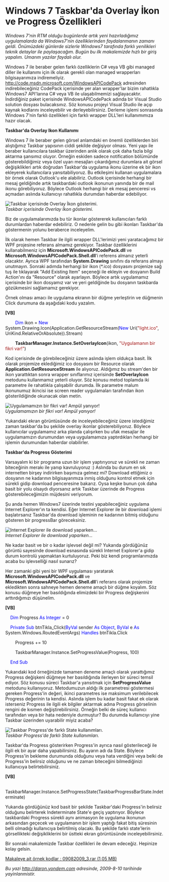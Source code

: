 # Windows 7 Taskbar'da Overlay İkon ve Progress Özellikleri 

*Windows 7'nin RTM olduğu bugünlerde artık yeni hazırladığımız
uygulamalarda da Windows7'nin özelliklerinden faydalanmanın zamanı
geldi. Önümüzdeki günlerde sizlerle Windows7 tarafında farklı
yenilikleri teknik detaylar ile paylaşacağım. Bugün bu ilk makalemizde
hızlı bir giriş yapalım. Umarım yazılar faydalı olur.*

Windows 7 ile beraber gelen farklı özelliklerin C\# veya VB gibi managed
diller ile kullanımı için ilk olarak gerekli olan managed wrapperları
bilgisayarımıza indiremeliyiz.
<http://code.msdn.microsoft.com/WindowsAPICodePack> adresinden
indirebileceğiniz CodePack içerisinde yer alan wrapper'lar bizim
rahatlıkla Windows7 API'larına C\# veya VB ile ulaşabilmemizi
sağlayacaktır. İndirdiğiniz paket içerisinde WindowsAPICodePack adında
bir Visual Studio solution dosyası bulacaksınız. Söz konusu projeyi
Visual Studio ile açıp kaynak kodlarını inceleyebilir ve
derleyebilirsiniz. Derleme işlemi sonrasında Windows 7'nin farklı
özellikleri için farklı wrapper DLL'leri kullanımımıza hazır olacak.

**Taskbar'da Overlay Ikon Kullanımı**

Windows 7 ile beraber gelen görsel anlamdaki en önemli özelliklerden
biri alıştığımız Taskbar yapısının ciddi şekilde değişiyor olması. Yeni
yapı ile beraber kullanıcılara taskbar üzerinden anlık olarak çok daha
fazla bilgi aktarma şansımız oluyor. Örneğin eskiden sadece notification
bölümünde gösterebildiğimiz veya özel uyarı mesajları çıkardığımız
durumlara ait görsel değişiklikleri artık doğrudan Taskbar'da uygulama
ikonu üzerine ek bir ikon ekleyerek kullanıcılara yansıtabiliyoruz. Bu
etkileşimi kullanan uygulamalara bir örnek olarak Outlook'u ele
alabiliriz. Outlook içerisinde herhangi bir mesaj geldiğinde artık
taskbardaki outlook ikonunun yanında bir de mail ikonu görebiliyoruz.
Böylece Outlook herhangi bir ek mesaj penceresi vs açmadan aslında
kullanıcıyı rahatlıkla durumdan haberdar edebiliyor.

![Taskbar içerisinde Overlay İkon
gösterimi.](media/Windows_7_Taskbar_da_Overlay_Ikon_ve_Progress_Ozellikleri/09082009_1.jpg)\
*Taskbar içerisinde Overlay İkon gösterimi.*

Biz de uygulamalarımızda bu tür ikonlar göstererek kullanıcıları farklı
durumlardan haberdar edebiliriz. O nedenle gelin bu gibi ikonları
Taskbar'da göstermenin yolunu beraberce inceleyelim.

İlk olarak hemen Taskbar ile ilgili wrapper DLL'lerimizi yeni
yaratacağımız bir WPF projesine referans almamız gerekiyor. Taskbar
özelliklerini kullanabilmeniz için **Microsoft.WindowsAPICodePack.dll**
ve **Microsoft.WindowsAPICodePack.Shell.dll**'i referens almanız yeterli
olacaktır. Ayrıca WPF tarafından **System.Drawing** sınıfını da referans
almayı unutmayın. Sonraki adımda herhangi bir ikon (\*.ico) dosyasını
projenize sağ tuş ile tıklayarak "Add Existing Item" seçeneği ile
ekleyin ve dosyanın Build Action'ını da "Resource" olarak ayarlayın.
Böylece artık uygulamamız içerisinde bir ikon dosyamız var ve yeri
geldiğinde bu dosyanın taskbarda gözükmesini sağlamamız gerekiyor.

Örnek olması amacı ile uygulama ekranın bir düğme yerleştirin ve
düğmenin Click durumuna da aşağıdaki kodu yazalım.

**[VB]**

        <span style="color: blue;">Dim</span> ikon = <span
style="color: blue;">New</span>
System.Drawing.Icon(Application.GetResourceStream(<span
style="color: blue;">New</span> Uri(<span
style="color: #a31515;">"light.ico"</span>,
UriKind.RelativeOrAbsolute)).Stream)

        **TaskbarManager.Instance.SetOverlayIcon**(ikon, <span
style="color: #a31515;">"Uygulamanın bir fikri var!"</span>)

Kod içerisinde de görebileceğiniz üzere aslında işlem oldukça basit. İlk
olarak projemize eklediğimiz ico dosyasını bir Resource olarak
**Application.GetResourceStream** ile alıyoruz. Aldığımız bu stream'den
bir ikon yarattıktan sonra wrapper sınıflarımız içerisinde
**SetOverlayIcon** metodunu kullanmamız yeterli oluyor. Söz konusu metod
toplamda iki parametre ile rahatlıkla çalışabilir durumda. İlk parametre
malum ikonunumuz ikincisi ise screen reader uygulamaları tarafından ikon
gösterildiğinde okunacak olan metin.

![Uygulamamızın bir fikri var! Ampül
yanıyor!](media/Windows_7_Taskbar_da_Overlay_Ikon_ve_Progress_Ozellikleri/09082009_2.jpg)\
*Uygulamamızın bir fikri var! Ampül yanıyor!*

Yukarıdaki ekran görüntüsünde de inceleyebileceğiniz üzere istediğimiz
zaman taskbar'da bu şekilde overlay ikonlar gösterebiliyoruz. Böylece
kullanıcılar uygulamamız arka planda çalışırken bu ufak mesajlar ile
uygulamamızın durumundan veya uygulamamıza yaptırdıkları herhangi bir
işlemin durumundan haberdar olabilirler.

**Taskbar'da Progress Gösterimi**

Varsayalım ki bir programa uzun bir işlem yaptırıyoruz ve sürekli ne
zaman biteceğinin merakı ile yanıp kavruluyoruz :) Aslında bu durum en
sık internetten birşey indirirken başımıza gelmez mi? Download ettiğimiz
o dosyanın ne kadarının bilgisayarımıza inmiş olduğunu kontrol etmek
için sürekli gidip download penceresine bakarız. Oysa keşke bunun çok
daha basit bir yolu olsaydı diyorsanız artık Taskbar üzerinde de
Progress gösterebileceğimizin müjdesini veriyorum.

Şu anda hemen Windows7 üzerinde testini yapabileceğiniz uygulama
Internet Explorer'ın ta kendisi. Eğer Internet Explorer ile bir download
işlemi başlatırsanız Taskbar'da download işleminin ne kadarının bitmiş
olduğunu gösteren bir progressBar göreceksiniz.

![Internet Explorer ile download
yaparken...](media/Windows_7_Taskbar_da_Overlay_Ikon_ve_Progress_Ozellikleri/09082009_3.jpg)\
*Internet Explorer ile download yaparken...*

Ne kadar basit ve bir o kadar işlevsel değil mi? Yukarıda gördüğünüz
görüntü sayesinde download esnasında sürekli Internet Explorer'a gidip
durum kontrolü yapmaktan kurtuluyoruz. Peki biz kendi programlarımızda
acaba bu işlevselliği nasıl sunarız?

Her zamanki gibi yeni bir WPF uygulaması yaratarak
**Microsoft.WindowsAPICodePack.dll** ve
**Microsoft.WindowsAPICodePack.Shell.dll**'i referans olarak projemize
ekledikten sonra sahneye hemen deneme amaçlı bir düğme koyalım. Söz
konusu düğmeye her basıldığında elimizdeki bir Progress değişkenini
arttırdığımızı düşünelim.

**[VB]**

    <span style="color: blue;">Dim</span> Progress <span
style="color: blue;">As</span> <span style="color: blue;">Integer</span>
= 0

    <span style="color: blue;">Private</span> <span
style="color: blue;">Sub</span> btnTikla\_Click(<span
style="color: blue;">ByVal</span> sender <span
style="color: blue;">As</span> <span style="color: blue;">Object</span>,
<span style="color: blue;">ByVal</span> e <span
style="color: blue;">As</span> System.Windows.RoutedEventArgs) <span
style="color: blue;">Handles</span> btnTikla.Click

        Progress += 10

        TaskbarManager.Instance.SetProgressValue(Progress, 100)

    <span style="color: blue;">End</span> <span
style="color: blue;">Sub</span>

Yukarıdaki kod örneğinizde tamamen deneme amaçlı olarak yarattığımız
Progress değişkeni düğmeye her basıldığında ilerleyen bir süreci temsil
ediyor. Söz konusu süreci Taskbar'a yansıtmak için **SetProgressValue**
metodunu kullanıyoruz. Metodumuzun aldığı ilk parametresi göstermesi
gereken Progress'in değeri, ikinci parametres ise maksimum verilebilecek
Progress değerinin ta kendisi. Aslında işlem bu kadar basit fakat ek
olarak isterseniz Progress ile ilgili ek bilgiler aktarmak adına
Progress görselinin rengini de kısmen değiştirebilirsiniz. Örneğin belki
de süreç kullanıcı tarafından veya bir hata nedeniyle durmuştur? Bu
durumda kullanıcıyı yine Taskbar üzerinden uyarabilir miyiz acaba?

![Taskbar Progress'de farklı State
kullanımları.](media/Windows_7_Taskbar_da_Overlay_Ikon_ve_Progress_Ozellikleri/09082009_4.jpg)\
*Taskbar Progress'de farklı State kullanımları.*

Taskbar'da Progress gösterirken Progress'in ayrıca nasıl gösterileceği
ile ilgili ek bir ayar daha yapabilirsiniz. Bu ayarın adı da State.
Böylece Progress'in bekleme durumunda olduğunu veya hata verdiğini veya
belki de Progress'in belirsiz olduğunu ve ne zaman biteceğini
bilmediğinizi kullanıcıya belirtebilirsiniz.

**[VB]**

           
TaskbarManager.Instance.SetProgressState(TaskbarProgressBarState.Indeterminate)

Yukarıda gördüğünüz kod basit bir şekilde Taskbar'daki Progress'in
belirsiz olduğunu belirterek Indeterminate State'e geçiş yaptırıyor.
Böylece taskbardaki Progress sürekli aynı animasyon ile uygulama
ikonunun arkasından geçecek ve uygulamanın bir işlem yaptığı fakat bitiş
süresinin belli olmadığı kullanıcıya belirtilmiş olacakı. Bu şekilde
farklı state'lerin görsellikteki değişikliklerini bir üstteki ekran
görüntüsünde inceleyebilirsiniz.

Bir sonraki makalemizde Taskbar özellikleri ile devam edeceğiz. Hepinize
kolay gelsin.

[Makaleye ait örnek kodlar : 09082009\_3.rar (1,05
MB)](media/Windows_7_Taskbar_da_Overlay_Ikon_ve_Progress_Ozellikleri/09082009_3.rar)


*Bu yazi http://daron.yondem.com adresinde, 2009-8-10 tarihinde yayinlanmistir.*